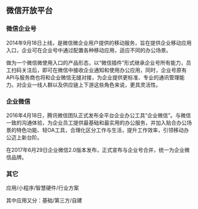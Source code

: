 ## 微信开放平台

### 微信企业号

2014年9月18日上线，是微信微企业用户提供的移动服务，旨在提供企业移动应用入口，企业可在企业号中通过配置各种移动应用，适应不同的办公场景。

做为一个微信微使用入口的产品形态，以“微信插件”形式继承企业号所有能力，员工扫码关注后，即可在微信中接收企业通知和使用办公应用，同时，企业号原有API与服务商也将和企业微信无缝对接，为企业提供更标准、专业的通讯管理能力。对企业一线人群以及供应链上下游这些角色来说，更具灵活性。


### 企业微信

2016年4月18日，腾讯微信团队正式发布全平台企业办公工具“企业微信”。与微信一致的沟通体验，为企业员工提供最基础和最实用的办公服务，并加入贴合办公场景的特色功能、轻OA工具，合理化区分工作与生活，提升工作效率，引领移动办公迈上新台阶。

在2017年6月29日企业微信2.0版本发布，正式宣布与企业号合并，统一为企业微信品牌。

### 其它

应用/小程序/智慧硬件/行业方案

其中应用又分：基础/第三方/自建











